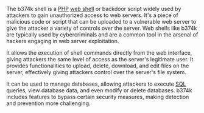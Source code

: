 The b374k shell is a [PHP](../programming/php.md) [web shell](../security/webshell.md) or backdoor script widely used by attackers to gain unauthorized access to web servers. It's a piece of malicious code or script that can be uploaded to a vulnerable web server to give the attacker a variety of controls over the server. Web shells like b374k are typically used by cybercriminals and are a common tool in the arsenal of hackers engaging in web server exploitation.

It allows the execution of shell commands directly from the web interface, giving attackers the same level of access as the server's legitimate user. It provides functionalities to upload, delete, download, and edit files on the server, effectively giving attackers control over the server's file system.

It can be used to manage databases, allowing attackers to execute [SQL](../programming/sql.md) queries, view database data, and even modify or delete databases. b374k includes features to bypass certain security measures, making detection and prevention more challenging.